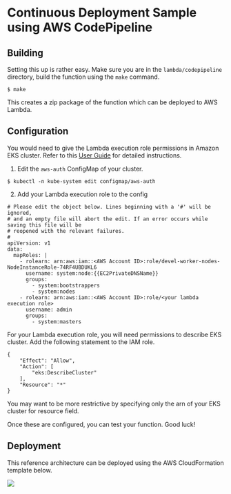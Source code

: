 # Continuous Deployment Sample using AWS CodePipeline

## Building

Setting this up is rather easy. Make sure you are in the `lambda/codepipeline` directory, build the
function using the `make` command.

```
$ make
```

This creates a zip package of the function which can be deployed to AWS Lambda. 

## Configuration

You would need to give the Lambda execution role permissions in Amazon EKS cluster. Refer to
this [User Guide](https://docs.aws.amazon.com/eks/latest/userguide/add-user-role.html) for detailed
instructions.

1. Edit the `aws-auth` ConfigMap of your cluster.
```
$ kubectl -n kube-system edit configmap/aws-auth
```
2. Add your Lambda execution role to the config
```
# Please edit the object below. Lines beginning with a '#' will be ignored,
# and an empty file will abort the edit. If an error occurs while saving this file will be
# reopened with the relevant failures.
#
apiVersion: v1
data:
  mapRoles: |
    - rolearn: arn:aws:iam::<AWS Account ID>:role/devel-worker-nodes-NodeInstanceRole-74RF4UBDUKL6
      username: system:node:{{EC2PrivateDNSName}}
      groups:
        - system:bootstrappers
        - system:nodes
    - rolearn: arn:aws:iam::<AWS Account ID>:role/<your lambda execution role>
      username: admin
      groups:
        - system:masters
```

For your Lambda execution role, you will need permissions to describe EKS cluster. Add the following
statement to the IAM role.

```
{
    "Effect": "Allow",
    "Action": [
        "eks:DescribeCluster"
    ],
    "Resource": "*"
}
```

You may want to be more restrictive by specifying only the arn of your EKS cluster for resource
field.

Once these are configured, you can test your function. Good luck!

## Deployment

This reference architecture can be deployed using the AWS CloudFormation template below.

[<img
src="https://s3.amazonaws.com/cloudformation-examples/cloudformation-launch-stack.png">](https://console.aws.amazon.com/cloudformation/home?region=us-west-2#/stacks/new?stackName=Codesuite-Demo&templateURL=https://s3-us-west-2.amazonaws.com/aws-eks-codesuite/aws-refarch-codesuite-kubernetes.yaml)



